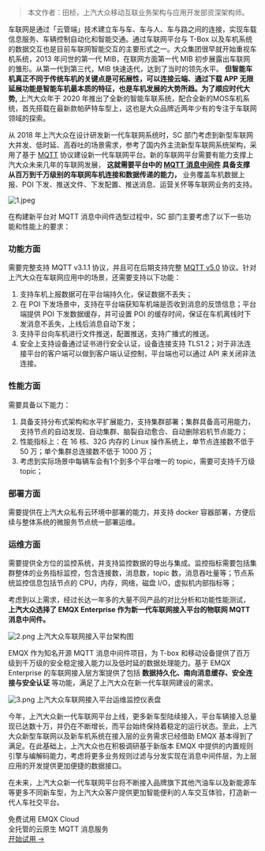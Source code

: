 > 本文作者：田桢，上汽大众移动互联业务架构与应用开发部资深架构师。


车联网是通过「云管端」技术建立车与车、车与人、车与路之间的连接，实现车载信息服务、车辆控制自动化和智能交通。通过车联网平台与 T-Box 以及车机系统的数据交互也是目前车联网智能交互的主要形式之一。大众集团很早就开始重视车机系统，2013 年问世的第一代 MIB，在联网方面第一代 MIB 初步展露出车联网的雏形。从第一代到第三代，MIB 快速迭代，达到了当时的领先水平。 **但智能车机真正不同于传统车机的关键点是可拓展性，可以连接云端、通过下载 APP 无限延展功能是智能车机最本质的特征，也是车机发展的大势所趋。为了顺应时代大势,** 上汽大众年于 2020 年推出了全新的智能车联系统，配合全新的MOS车机系统，首先搭载在最新款帕萨特车型上，这也是大众品牌近两年少有的专注于车联网领域的探索。

从 2018 年上汽大众在设计研发新一代车联网系统时，SC 部门考虑到新型车联网大并发、低时延、高吞吐的场景需求，参考了国内外主流新型车联网系统架构，采用了基于 [MQTT](https://www.emqx.com/zh/mqtt-guide) 协议建设新一代车联网平台。新的车联网平台需要有能力支撑上汽大众未来几年的车联网发展， **这就需要平台中的 [MQTT 消息中间件](https://www.emqx.com/zh/products/emqx) 具备支撑从百万到千万级别的车联网车机连接和数据传递的能力，** 业务覆盖车机数据上报、POI 下发、推送文件、下发配置、推送消息、运营关怀等车联网业务的支持。

![1.jpeg](https://assets.emqx.com/images/74feb63cc8309809382e65a841d9e8f5.jpeg)

在构建新平台对 MQTT 消息中间件选型过程中，SC 部门主要考虑了以下一些功能和性能上的要求：

### 功能方面

需要完整支持 MQTT v3.1.1 协议，并且可在后期支持完整 [MQTT v5.0](https://www.emqx.com/zh/blog/introduction-to-mqtt-5) 协议。针对上汽大众在车联网应用中的场景，还需要支持以下功能：

1. 支持车机上报数据可在平台端持久化，保证数据不丢失；
1. 在 POI 下发场景中，支持在平台端获知车机端是否收到消息的反馈信息；平台端提供 POI 下发数据缓存，并可设置 POI 的缓存时间，保证在车机离线时下发消息不丢失，上线后消息自动下发；
1. 支持平台向车机进行文件推送，配置推送，支持广播式的推送。
1. 安全上支持设备通过证书进行安全认证，设备连接支持 TLS1.2；对于非法连接平台的客户端可以做到客户端认证控制，平台端也可以通过 API 来关闭非法连接。

### 性能方面

需要具备以下能力：

1. 具备支持分布式架构和水平扩展能力，支持集群部署；集群具备高可用能力，支持节点的自动发现、自动集群、脑裂自动愈合、自动删除宕机节点能力；
1. 性能指标上：在 16 核、32G 内存的 Linux 操作系统上，单节点连接数不低于 50 万；单个集群总连接数不低于 1000 万；
1. 考虑到实际场景中每辆车会有1个到多个平台唯一的 topic，需要可支持千万级 topic；

### 部署方面

需要提供在上汽大众私有云环境中部署的能力，并支持 docker 容器部署，方便后续与整体系统的微服务节点统一部署运维。

### 运维方面

需要提供全方位的监控系统，并支持监控数据的导出与集成。监控指标需要包括集群整体的业务指标监控，包含连接数，消息数，topic 数，消息吞吐量等；节点系统监控信息包括节点的 CPU，内存，网络，磁盘 I/O，虚拟机内部指标等；

考虑到以上需求，经过长达一年多的大量不同产品的对比分析和功能性能测试， **上汽大众选择了 EMQX Enterprise 作为新一代车联网接入平台的物联网 MQTT 消息中间件。**

![2.png](https://assets.emqx.com/images/f4a466363c48f0018aecc91d6564f123.png)
上汽大众车联网接入平台架构图

EMQX 作为知名开源 MQTT 消息中间件项目，为 T-box 和移动设备提供了百万级到千万级的安全稳定接入能力以及低时延的数据处理能力。基于 EMQX Enterprise 的车联网接入层方案提供了包括 **数据持久化、南向消息缓存、安全连接与安全认证** 等功能，满足了上汽大众在新一代车联网建设的需求。

![3.png](https://assets.emqx.com/images/131d31c9c2cdafeea323a8254bd29fd3.png)
上汽大众车联网接入平台运维监控仪表盘

今年，上汽大众新一代车联网平台上线，更多新车型陆续接入，平台车辆接入总量现已达数十万，并仍在不断增长，而平台始终保持着稳定的运行状态。至此，上汽大众新型车联网以及新车机系统在接入层的业务需求已经借助 EMQX 基本得到了满足。在此基础上，上汽大众也在积极调研基于新版本 EMQX 中提供的内置规则引擎与编解码能力，考虑将更多业务规则过滤与分发实现在消息中间件层，为上层应用的开发提供更加便捷的数据接口。

在未来，上汽大众新一代车联网平台将不断接入品牌旗下其他汽油车以及新能源车等更多不同新车型，为上汽大众客户提供更加智能便利的人车交互体验，打造新一代人车社交平台。


<section class="promotion">
    <div>
        免费试用 EMQX Cloud
        <div class="is-size-14 is-text-normal has-text-weight-normal">全托管的云原生 MQTT 消息服务</div>
    </div>
    <a href="https://accounts-zh.emqx.com/signup?continue=https://cloud.emqx.com/console/deployments/0?oper=new" class="button is-gradient px-5">开始试用 →</a >
</section>
